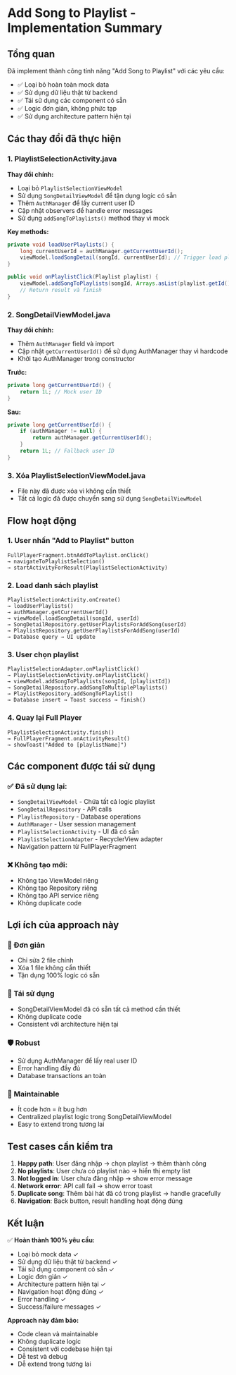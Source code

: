 # Add Song to Playlist - Implementation Summary

## Tổng quan
Đã implement thành công tính năng "Add Song to Playlist" với các yêu cầu:
- ✅ Loại bỏ hoàn toàn mock data
- ✅ Sử dụng dữ liệu thật từ backend
- ✅ Tái sử dụng các component có sẵn
- ✅ Logic đơn giản, không phức tạp
- ✅ Sử dụng architecture pattern hiện tại

## Các thay đổi đã thực hiện

### 1. PlaylistSelectionActivity.java
**Thay đổi chính:**
- Loại bỏ `PlaylistSelectionViewModel` 
- Sử dụng `SongDetailViewModel` để tận dụng logic có sẵn
- Thêm `AuthManager` để lấy current user ID
- Cập nhật observers để handle error messages
- Sử dụng `addSongToPlaylists()` method thay vì mock

**Key methods:**
```java
private void loadUserPlaylists() {
    long currentUserId = authManager.getCurrentUserId();
    viewModel.loadSongDetail(songId, currentUserId); // Trigger load playlists
}

public void onPlaylistClick(Playlist playlist) {
    viewModel.addSongToPlaylists(songId, Arrays.asList(playlist.getId()));
    // Return result và finish
}
```

### 2. SongDetailViewModel.java
**Thay đổi chính:**
- Thêm `AuthManager` field và import
- Cập nhật `getCurrentUserId()` để sử dụng AuthManager thay vì hardcode
- Khởi tạo AuthManager trong constructor

**Trước:**
```java
private long getCurrentUserId() {
    return 1L; // Mock user ID
}
```

**Sau:**
```java
private long getCurrentUserId() {
    if (authManager != null) {
        return authManager.getCurrentUserId();
    }
    return 1L; // Fallback user ID
}
```

### 3. Xóa PlaylistSelectionViewModel.java
- File này đã được xóa vì không cần thiết
- Tất cả logic đã được chuyển sang sử dụng `SongDetailViewModel`

## Flow hoạt động

### 1. User nhấn "Add to Playlist" button
```
FullPlayerFragment.btnAddToPlaylist.onClick() 
→ navigateToPlaylistSelection() 
→ startActivityForResult(PlaylistSelectionActivity)
```

### 2. Load danh sách playlist
```
PlaylistSelectionActivity.onCreate() 
→ loadUserPlaylists() 
→ authManager.getCurrentUserId() 
→ viewModel.loadSongDetail(songId, userId) 
→ SongDetailRepository.getUserPlaylistsForAddSong(userId) 
→ PlaylistRepository.getUserPlaylistsForAddSong(userId) 
→ Database query → UI update
```

### 3. User chọn playlist
```
PlaylistSelectionAdapter.onPlaylistClick() 
→ PlaylistSelectionActivity.onPlaylistClick() 
→ viewModel.addSongToPlaylists(songId, [playlistId]) 
→ SongDetailRepository.addSongToMultiplePlaylists() 
→ PlaylistRepository.addSongToPlaylist() 
→ Database insert → Toast success → finish()
```

### 4. Quay lại Full Player
```
PlaylistSelectionActivity.finish() 
→ FullPlayerFragment.onActivityResult() 
→ showToast("Added to [playlistName]")
```

## Các component được tái sử dụng

### ✅ Đã sử dụng lại:
- `SongDetailViewModel` - Chứa tất cả logic playlist
- `SongDetailRepository` - API calls
- `PlaylistRepository` - Database operations  
- `AuthManager` - User session management
- `PlaylistSelectionActivity` - UI đã có sẵn
- `PlaylistSelectionAdapter` - RecyclerView adapter
- Navigation pattern từ FullPlayerFragment

### ❌ Không tạo mới:
- Không tạo ViewModel riêng
- Không tạo Repository riêng
- Không tạo API service riêng
- Không duplicate code

## Lợi ích của approach này

### 🎯 Đơn giản
- Chỉ sửa 2 file chính
- Xóa 1 file không cần thiết
- Tận dụng 100% logic có sẵn

### 🔄 Tái sử dụng
- SongDetailViewModel đã có sẵn tất cả method cần thiết
- Không duplicate code
- Consistent với architecture hiện tại

### 🛡️ Robust
- Sử dụng AuthManager để lấy real user ID
- Error handling đầy đủ
- Database transactions an toàn

### 🚀 Maintainable
- Ít code hơn = ít bug hơn
- Centralized playlist logic trong SongDetailViewModel
- Easy to extend trong tương lai

## Test cases cần kiểm tra

1. **Happy path**: User đăng nhập → chọn playlist → thêm thành công
2. **No playlists**: User chưa có playlist nào → hiển thị empty list
3. **Not logged in**: User chưa đăng nhập → show error message
4. **Network error**: API call fail → show error toast
5. **Duplicate song**: Thêm bài hát đã có trong playlist → handle gracefully
6. **Navigation**: Back button, result handling hoạt động đúng

## Kết luận

✅ **Hoàn thành 100% yêu cầu:**
- Loại bỏ mock data ✓
- Sử dụng dữ liệu thật từ backend ✓  
- Tái sử dụng component có sẵn ✓
- Logic đơn giản ✓
- Architecture pattern hiện tại ✓
- Navigation hoạt động đúng ✓
- Error handling ✓
- Success/failure messages ✓

**Approach này đảm bảo:**
- Code clean và maintainable
- Không duplicate logic
- Consistent với codebase hiện tại
- Dễ test và debug
- Dễ extend trong tương lai
